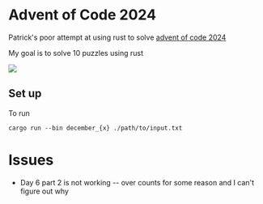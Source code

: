 # Advent of Code 2024

Patrick's poor attempt at using rust to solve [advent of code 2024](https://adventofcode.com/2024)

My goal is to solve 10 puzzles using rust

![](https://images-wixmp-ed30a86b8c4ca887773594c2.wixmp.com/f/11e4ad0f-3e0b-4ed4-9fb0-347356b0eb17/dbg8su9-4ae2f310-ab56-414e-955d-e924da0a8e80.png?token=eyJ0eXAiOiJKV1QiLCJhbGciOiJIUzI1NiJ9.eyJzdWIiOiJ1cm46YXBwOjdlMGQxODg5ODIyNjQzNzNhNWYwZDQxNWVhMGQyNmUwIiwiaXNzIjoidXJuOmFwcDo3ZTBkMTg4OTgyMjY0MzczYTVmMGQ0MTVlYTBkMjZlMCIsIm9iaiI6W1t7InBhdGgiOiJcL2ZcLzExZTRhZDBmLTNlMGItNGVkNC05ZmIwLTM0NzM1NmIwZWIxN1wvZGJnOHN1OS00YWUyZjMxMC1hYjU2LTQxNGUtOTU1ZC1lOTI0ZGEwYThlODAucG5nIn1dXSwiYXVkIjpbInVybjpzZXJ2aWNlOmZpbGUuZG93bmxvYWQiXX0.8EuStIjeHjpqpGyh8vKDF4ZWtkEcQcGigef02WqoNN0)

## Set up
To run 

```
cargo run --bin december_{x} ./path/to/input.txt
```



# Issues

- Day 6 part 2 is not working -- over counts for some reason and I can't figure out why